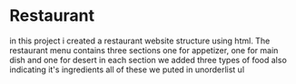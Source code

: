 # Restaurant
in this project i created a restaurant website structure using html. The restaurant menu contains three sections one for appetizer, one for main dish and one for desert in each section we added three types of food also indicating it's ingredients all of these we puted in unorderlist ul